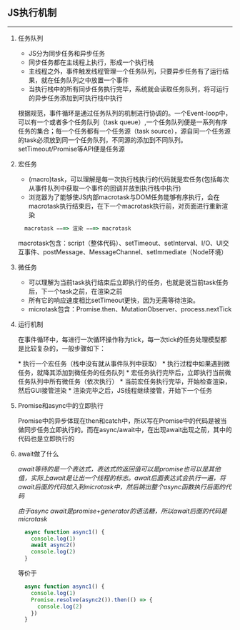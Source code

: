 ## JS执行机制
---

1. 任务队列
    * JS分为同步任务和异步任务
    * 同步任务都在主线程上执行，形成一个执行栈
    * 主线程之外，事件触发线程管理一个任务队列，只要异步任务有了运行结果，就在任务队列之中放置一个事件
    *  当执行栈中的所有同步任务执行完毕，系统就会读取任务队列，将可运行的异步任务添加到可执行栈中执行

    <p>根据规范，事件循环是通过任务队列的机制进行协调的。一个Event-loop中，可以有一个或者多个任务队列（task queue）,一个任务队列便是一系列有序任务的集合；每一个任务都有一个任务源（task source），源自同一个任务源的task必须放到同一个任务队列，不同源的添加到不同队列。setTimeout/Promise等API便是任务源</p>
  
2. 宏任务
    * (macro)task，可以理解是每一次执行栈执行的代码就是宏任务(包括每次从事件队列中获取一个事件的回调并放到执行栈中执行)
    * 浏览器为了能够使JS内部macrotask与DOM任务能够有序执行，会在macrotask执行结束后，在下一个macrotask执行前，对页面进行重新渲染
    ```javascript 
      macrotask ===> 渲染 ===> macrotask
    ```
    macrotask包含：script（整体代码）、setTimeout、setInterval、I/O、UI交互事件、postMessage、MessageChannel、setImmediate（Node环境）

3. 微任务
    * 可以理解为当前task执行结束后立即执行的任务，也就是说当前task任务后，下一个task之前，在渲染之前
    * 所有它的响应速度相比setTimeout更快，因为无需等待渲染。
    * microtask包含：Promise.then、MutationObserver、process.nextTick

4. 运行机制
    <p>在事件循环中，每进行一次循环操作称为tick，每一次tick的任务处理模型都是比较复杂的，一般步骤如下：</p>
    * 执行一个宏任务（栈中没有就从事件队列中获取）
    * 执行过程中如果遇到微任务，就降其添加到微任务的任务队列
    * 宏任务执行完毕后，立即执行当前微任务队列中所有微任务（依次执行）
    * 当前宏任务执行完毕，开始检查渲染，然后GUI接管渲染
    * 渲染完毕之后，JS线程继续接管，开始下一个任务

5. Promise和async中的立即执行
    <p>Promise中的异步体现在then和catch中，所以写在Promise中的代码是被当做同步任务立即执行的。而在async/await中，在出现await出现之前，其中的代码也是立即执行的</p>

6. await做了什么

    *await等待的是一个表达式，表达式的返回值可以是promise也可以是其他值，实际上await是让出一个线程的标志。await后面表达式会执行一遍，将await后面的代码加入到microtask中，然后跳出整个async函数执行后面的代码*

    _由于async await是promise+generator的语法糖，所以await后面的代码是microtask_

    ```javascript
      async function async1() {
        console.log(1)
        await async2()
        console.log(2)
      }
    ```
    等价于
    ```javascript
      async function async1() {
        console.log(1)
        Promise.resolve(async2()).then(() => {
          console.log(2)
        })
      }
    ```